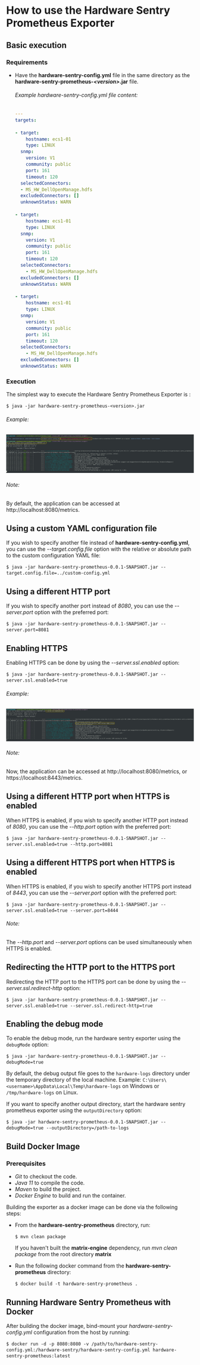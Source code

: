 # How to use the Hardware Sentry Prometheus Exporter

  ## Basic execution

   ### Requirements

   - Have the **hardware-sentry-config.yml** file
     in the same directory as the **hardware-sentry-prometheus-_\<version\>_.jar** file.<br>
   
     ###### Example hardware-sentry-config.yml file content:
     ```yaml
     ---
     targets:
     
     - target:
         hostname: ecs1-01
         type: LINUX
       snmp:
         version: V1
         community: public
         port: 161
         timeout: 120
       selectedConnectors:
       - MS_HW_DellOpenManage.hdfs
       excludedConnectors: []
       unknownStatus: WARN
     
     - target:
         hostname: ecs1-01
         type: LINUX
       snmp:
         version: V1
         community: public
         port: 161
         timeout: 120
       selectedConnectors:
         - MS_HW_DellOpenManage.hdfs
       excludedConnectors: []
       unknownStatus: WARN
     
     - target:
         hostname: ecs1-01
         type: LINUX
       snmp:
         version: V1
         community: public
         port: 161
         timeout: 120
       selectedConnectors:
         - MS_HW_DellOpenManage.hdfs
       excludedConnectors: []
       unknownStatus: WARN
     ```

   ### Execution
   The simplest way to execute the Hardware Sentry Prometheus Exporter is :

   ```shell script
   $ java -jar hardware-sentry-prometheus-<version>.jar
   ```

   ###### Example:
   ![basic_execution](images/basic_execution.png)
   
   ###### Note:
   By default, the application can be accessed at http://localhost:8080/metrics.

  ## Using a custom YAML configuration file
  If you wish to specify another file instead of **hardware-sentry-config.yml**,
  you can use the _--target.config.file_ option
  with the relative or absolute path to the custom configuration YAML file:
  
  ```shell script
  $ java -jar hardware-sentry-prometheus-0.0.1-SNAPSHOT.jar --target.config.file=../custom-config.yml
  ```

  ## Using a different HTTP port
  If you wish to specify another port instead of _8080_,
  you can use the _--server.port_ option with the preferred port:
  
  ```shell script
  $ java -jar hardware-sentry-prometheus-0.0.1-SNAPSHOT.jar --server.port=8081
  ```

  ## Enabling HTTPS
  Enabling HTTPS can be done by using the _--server.ssl.enabled_ option:
  
  ```shell script
  $ java -jar hardware-sentry-prometheus-0.0.1-SNAPSHOT.jar --server.ssl.enabled=true
  ```
   ###### Example:
   ![enabling_https](images/enabling_https.png)
   
   ###### Note:
   Now, the application can be accessed at http://localhost:8080/metrics, or https://localhost:8443/metrics.

  ## Using a different HTTP port when HTTPS is enabled
  When HTTPS is enabled, if you wish to specify another HTTP port instead of _8080_,
  you can use the _--http.port_ option with the preferred port:
  
  ```shell script
  $ java -jar hardware-sentry-prometheus-0.0.1-SNAPSHOT.jar --server.ssl.enabled=true --http.port=8081
  ```
  ## Using a different HTTPS port when HTTPS is enabled
  When HTTPS is enabled, if you wish to specify another HTTPS port instead of _8443_,
  you can use the _--server.port_ option with the preferred port:
  
  ```shell script
  $ java -jar hardware-sentry-prometheus-0.0.1-SNAPSHOT.jar --server.ssl.enabled=true --server.port=8444
  ```
   ###### Note:
   The _--http.port_ and _--server.port_ options can be used simultaneously when HTTPS is enabled.

  ## Redirecting the HTTP port to the HTTPS port
  Redirecting the HTTP port to the HTTPS port can be done by using the _--server.ssl.redirect-http_ option:
  
  ```shell script
  $ java -jar hardware-sentry-prometheus-0.0.1-SNAPSHOT.jar --server.ssl.enabled=true --server.ssl.redirect-http=true
  ```

  ## Enabling the debug mode
  To enable the debug mode, run the hardware sentry exporter using the `debugMode` option:
  
  ```shell script
  $ java -jar hardware-sentry-prometheus-0.0.1-SNAPSHOT.jar --debugMode=true
  ```

  By default, the debug output file goes to the `hardware-logs` directory under the temporary directory of the local machine. Example:  `C:\Users\<username>\AppData\Local\Temp\hardware-logs` on Windows or `/tmp/hardware-logs` on Linux.

  If you want to specify another output directory, start the hardware sentry prometheus exporter using the `outputDirectory` option:

  ```shell script
  $ java -jar hardware-sentry-prometheus-0.0.1-SNAPSHOT.jar --debugMode=true --outputDirectory=/path-to-logs
  ```
  
  ## Build Docker Image
  ### Prerequisites
  - *Git* to checkout the code.
  - *Java 11* to compile the code.
  - *Maven* to build the project.
  - *Docker Engine* to build and run the container.
  
  Building the exporter as a docker image can be done via the following steps:

  - From the **hardware-sentry-prometheus** directory, run:
    ```shell script
    $ mvn clean package
    ```
    If you haven't built the **matrix-engine** dependency, run *mvn clean package* from the root directory **matrix**

  - Run the following docker command from the **hardware-sentry-prometheus** directory:
    ```shell script
    $ docker build -t hardware-sentry-prometheus .
    ```

  ## Running Hardware Sentry Prometheus with Docker
  After building the docker image, bind-mount your *hardware-sentry-config.yml* configuration from the host by running:

  ```shell script
  $ docker run -d -p 8080:8080 -v /path/to/hardware-sentry-config.yml:/hardware-sentry/hardware-sentry-config.yml hardware-sentry-prometheus:latest
  ```